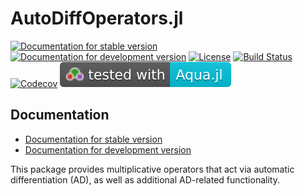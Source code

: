# AutoDiffOperators.jl

[![Documentation for stable version](https://img.shields.io/badge/docs-stable-blue.svg)](https://oschulz.github.io/AutoDiffOperators.jl/stable)
[![Documentation for development version](https://img.shields.io/badge/docs-dev-blue.svg)](https://oschulz.github.io/AutoDiffOperators.jl/dev)
[![License](http://img.shields.io/badge/license-MIT-brightgreen.svg?style=flat)](LICENSE.md)
[![Build Status](https://github.com/oschulz/AutoDiffOperators.jl/workflows/CI/badge.svg)](https://github.com/oschulz/AutoDiffOperators.jl/actions?query=workflow%3ACI)
[![Codecov](https://codecov.io/gh/oschulz/AutoDiffOperators.jl/branch/main/graph/badge.svg)](https://codecov.io/gh/oschulz/AutoDiffOperators.jl)
[![Aqua QA](https://raw.githubusercontent.com/JuliaTesting/Aqua.jl/master/badge.svg)](https://github.com/JuliaTesting/Aqua.jl)


## Documentation

* [Documentation for stable version](https://oschulz.github.io/AutoDiffOperators.jl/stable)
* [Documentation for development version](https://oschulz.github.io/AutoDiffOperators.jl/dev)

This package provides multiplicative operators that act via automatic
differentiation (AD), as well as additional AD-related functionality.
